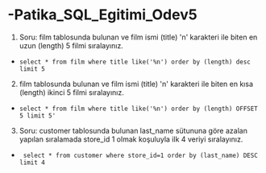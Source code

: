 # -Patika_SQL_Egitimi_Odev5
1. Soru: film tablosunda bulunan ve film ismi (title) 'n' karakteri ile biten en uzun (length) 5 filmi sıralayınız.
+ `select * from film where title like('%n')
order by (length) desc
limit 5`
2. film tablosunda bulunan ve film ismi (title) 'n' karakteri ile biten en kısa (length) ikinci 5 filmi sıralayınız.
+ `select * from film where title like('%n')
order by (length)
OFFSET 5
limit 5'`
3. Soru: customer tablosunda bulunan last_name sütununa göre azalan yapılan sıralamada store_id 1 olmak koşuluyla ilk 4 veriyi sıralayınız.
+ ` select * from customer where store_id=1
order by (last_name) DESC
limit 4`
